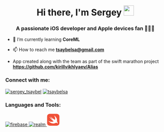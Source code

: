 <h1 align="center">Hi there, I'm Sergey</a> 
<img src="https://github.com/blackcater/blackcater/raw/main/images/Hi.gif" height="32" width="32"/></h1>
<h3 align="center">A passionate iOS developer and Apple devices fan 👨🏻‍💻</h3>

- 🌱 I’m currently learning **CoreML**

- 📫 How to reach me **tsaybelsa@gmail.com**

- App created along with the team as part of the swift marathon project **https://github.com/kirillvikhlyaev/Alias**

<h3 align="left">Connect with me:</h3>
<p align="left">
<a href="https://instagram.com/sergey_tsaybel" target="blank"><img align="center" src="https://raw.githubusercontent.com/rahuldkjain/github-profile-readme-generator/master/src/images/icons/Social/instagram.svg" alt="sergey_tsaybel" height="30" width="40" /></a>
<a href="https://www.leetcode.com/tsaybelsa" target="blank"><img align="center" src="https://raw.githubusercontent.com/rahuldkjain/github-profile-readme-generator/master/src/images/icons/Social/leet-code.svg" alt="tsaybelsa" height="30" width="40" /></a>
</p>

<h3 align="left">Languages and Tools:</h3>
<p align="left"> <a href="https://firebase.google.com/" target="_blank" rel="noreferrer"> <img src="https://www.vectorlogo.zone/logos/firebase/firebase-icon.svg" alt="firebase" width="40" height="40"/> </a> <a href="https://realm.io/" target="_blank" rel="noreferrer"> <img src="https://raw.githubusercontent.com/bestofjs/bestofjs-webui/8665e8c267a0215f3159df28b33c365198101df5/public/logos/realm.svg" alt="realm" width="40" height="40"/> </a> <a href="https://developer.apple.com/swift/" target="_blank" rel="noreferrer"> <img src="https://raw.githubusercontent.com/devicons/devicon/master/icons/swift/swift-original.svg" alt="swift" width="40" height="40"/> </a> </p>
